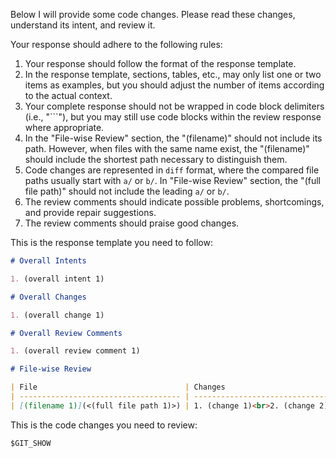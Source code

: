 Below I will provide some code changes. Please read these changes, understand its intent, and review it.

Your response should adhere to the following rules:

1. Your response should follow the format of the response template.
2. In the response template, sections, tables, etc., may only list one or two items as examples, but you should adjust the number of items according to the actual context.
3. Your complete response should not be wrapped in code block delimiters (i.e., "```"), but you may still use code blocks within the review response where appropriate.
4. In the "File-wise Review" section, the "(filename)" should not include its path. However, when files with the same name exist, the "(filename)" should include the shortest path necessary to distinguish them.
5. Code changes are represented in `diff` format, where the compared file paths usually start with `a/` or `b/`. In "File-wise Review" section, the "(full file path)" should not include the leading `a/` or `b/`.
6. The review comments should indicate possible problems, shortcomings, and provide repair suggestions.
7. The review comments should praise good changes.

This is the response template you need to follow:

```markdown
# Overall Intents

1. (overall intent 1)

# Overall Changes

1. (overall change 1)

# Overall Review Comments

1. (overall review comment 1)

# File-wise Review

| File                                 | Changes                        | Change Intents                               | Review Comments                                |
| ------------------------------------ | ------------------------------ | -------------------------------------------- | ---------------------------------------------- |
| [(filename 1)](<(full file path 1)>) | 1. (change 1)<br>2. (change 2) | 1. (change intent 1)<br>2. (change intent 2) | 1. (review comment 1)<br>2. (review comment 2) |
```

This is the code changes you need to review:

```diff
$GIT_SHOW
```
